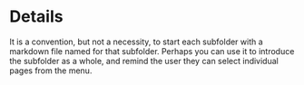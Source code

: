 # Details

It is a convention, but not a necessity, to start each subfolder with a markdown
file named for that subfolder. Perhaps you can use it to introduce the subfolder
as a whole, and remind the user they can select individual pages from the menu.
